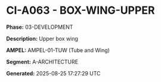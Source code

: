 # CI-A063 - BOX-WING-UPPER

**Phase:** 03-DEVELOPMENT

**Description:** Upper box wing

**AMPEL:** AMPEL-01-TUW (Tube and Wing)

**Segment:** A-ARCHITECTURE

**Generated:** 2025-08-25 17:27:29 UTC
